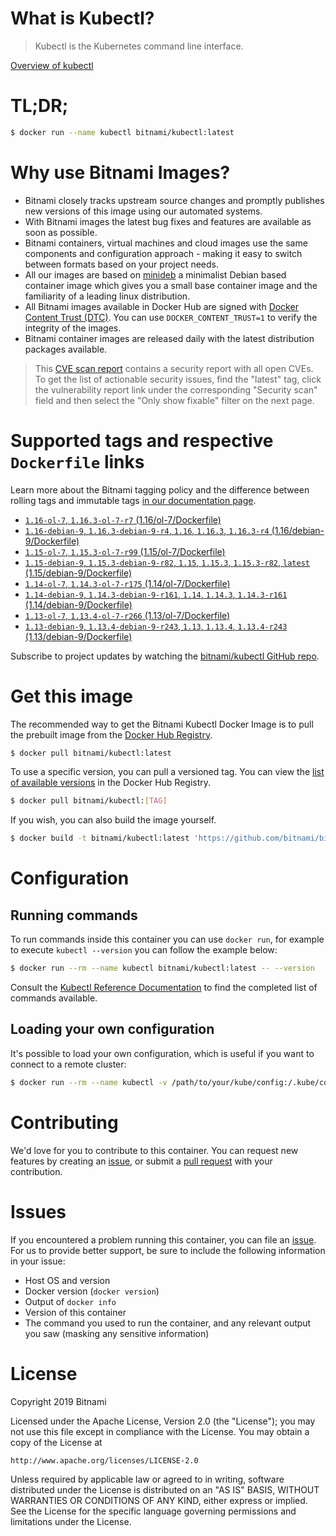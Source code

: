 
# What is Kubectl?

> Kubectl is the Kubernetes command line interface.

[Overview of kubectl](https://kubernetes.io/docs/reference/kubectl/overview/)

# TL;DR;

```bash
$ docker run --name kubectl bitnami/kubectl:latest
```

# Why use Bitnami Images?

* Bitnami closely tracks upstream source changes and promptly publishes new versions of this image using our automated systems.
* With Bitnami images the latest bug fixes and features are available as soon as possible.
* Bitnami containers, virtual machines and cloud images use the same components and configuration approach - making it easy to switch between formats based on your project needs.
* All our images are based on [minideb](https://github.com/bitnami/minideb) a minimalist Debian based container image which gives you a small base container image and the familiarity of a leading linux distribution.
* All Bitnami images available in Docker Hub are signed with [Docker Content Trust (DTC)](https://docs.docker.com/engine/security/trust/content_trust/). You can use `DOCKER_CONTENT_TRUST=1` to verify the integrity of the images.
* Bitnami container images are released daily with the latest distribution packages available.


> This [CVE scan report](https://quay.io/repository/bitnami/kubectl?tab=tags) contains a security report with all open CVEs. To get the list of actionable security issues, find the "latest" tag, click the vulnerability report link under the corresponding "Security scan" field and then select the "Only show fixable" filter on the next page.

# Supported tags and respective `Dockerfile` links

Learn more about the Bitnami tagging policy and the difference between rolling tags and immutable tags [in our documentation page](https://docs.bitnami.com/containers/how-to/understand-rolling-tags-containers/).


* [`1.16-ol-7`, `1.16.3-ol-7-r7` (1.16/ol-7/Dockerfile)](https://github.com/bitnami/bitnami-docker-kubectl/blob/1.16.3-ol-7-r7/1.16/ol-7/Dockerfile)
* [`1.16-debian-9`, `1.16.3-debian-9-r4`, `1.16`, `1.16.3`, `1.16.3-r4` (1.16/debian-9/Dockerfile)](https://github.com/bitnami/bitnami-docker-kubectl/blob/1.16.3-debian-9-r4/1.16/debian-9/Dockerfile)
* [`1.15-ol-7`, `1.15.3-ol-7-r99` (1.15/ol-7/Dockerfile)](https://github.com/bitnami/bitnami-docker-kubectl/blob/1.15.3-ol-7-r99/1.15/ol-7/Dockerfile)
* [`1.15-debian-9`, `1.15.3-debian-9-r82`, `1.15`, `1.15.3`, `1.15.3-r82`, `latest` (1.15/debian-9/Dockerfile)](https://github.com/bitnami/bitnami-docker-kubectl/blob/1.15.3-debian-9-r82/1.15/debian-9/Dockerfile)
* [`1.14-ol-7`, `1.14.3-ol-7-r175` (1.14/ol-7/Dockerfile)](https://github.com/bitnami/bitnami-docker-kubectl/blob/1.14.3-ol-7-r175/1.14/ol-7/Dockerfile)
* [`1.14-debian-9`, `1.14.3-debian-9-r161`, `1.14`, `1.14.3`, `1.14.3-r161` (1.14/debian-9/Dockerfile)](https://github.com/bitnami/bitnami-docker-kubectl/blob/1.14.3-debian-9-r161/1.14/debian-9/Dockerfile)
* [`1.13-ol-7`, `1.13.4-ol-7-r266` (1.13/ol-7/Dockerfile)](https://github.com/bitnami/bitnami-docker-kubectl/blob/1.13.4-ol-7-r266/1.13/ol-7/Dockerfile)
* [`1.13-debian-9`, `1.13.4-debian-9-r243`, `1.13`, `1.13.4`, `1.13.4-r243` (1.13/debian-9/Dockerfile)](https://github.com/bitnami/bitnami-docker-kubectl/blob/1.13.4-debian-9-r243/1.13/debian-9/Dockerfile)

Subscribe to project updates by watching the [bitnami/kubectl GitHub repo](https://github.com/bitnami/bitnami-docker-kubectl).

# Get this image

The recommended way to get the Bitnami Kubectl Docker Image is to pull the prebuilt image from the [Docker Hub Registry](https://hub.docker.com/r/bitnami/kubectl).

```bash
$ docker pull bitnami/kubectl:latest
```

To use a specific version, you can pull a versioned tag. You can view the [list of available versions](https://hub.docker.com/r/bitnami/kubectl/tags/) in the Docker Hub Registry.

```bash
$ docker pull bitnami/kubectl:[TAG]
```

If you wish, you can also build the image yourself.

```bash
$ docker build -t bitnami/kubectl:latest 'https://github.com/bitnami/bitnami-docker-kubectl.git#master:1.15/debian-9'
```

# Configuration

## Running commands

To run commands inside this container you can use `docker run`, for example to execute `kubectl --version` you can follow the example below:

```bash
$ docker run --rm --name kubectl bitnami/kubectl:latest -- --version
```

Consult the [Kubectl Reference Documentation](https://kubernetes.io/docs/reference/generated/kubectl/kubectl-commands) to find the completed list of commands available.

## Loading your own configuration

It's possible to load your own configuration, which is useful if you want to connect to a remote cluster:

```bash
$ docker run --rm --name kubectl -v /path/to/your/kube/config:/.kube/config bitnami/kubectl:latest
```

# Contributing

We'd love for you to contribute to this container. You can request new features by creating an [issue](https://github.com/bitnami/bitnami-docker-kubectl/issues), or submit a [pull request](https://github.com/bitnami/bitnami-docker-kubectl/pulls) with your contribution.

# Issues

If you encountered a problem running this container, you can file an [issue](https://github.com/bitnami/bitnami-docker-kubectl/issues). For us to provide better support, be sure to include the following information in your issue:

- Host OS and version
- Docker version (`docker version`)
- Output of `docker info`
- Version of this container
- The command you used to run the container, and any relevant output you saw (masking any sensitive information)

# License

Copyright 2019 Bitnami

Licensed under the Apache License, Version 2.0 (the "License");
you may not use this file except in compliance with the License.
You may obtain a copy of the License at

    http://www.apache.org/licenses/LICENSE-2.0

Unless required by applicable law or agreed to in writing, software
distributed under the License is distributed on an "AS IS" BASIS,
WITHOUT WARRANTIES OR CONDITIONS OF ANY KIND, either express or implied.
See the License for the specific language governing permissions and
limitations under the License.
